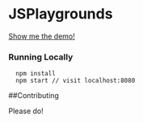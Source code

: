 # JSPlaygrounds

[Show me the demo!](https://stephengrider.github.io/JSPlaygrounds/)

### Running Locally

```
  npm install
  npm start // visit localhost:8080
```

##Contributing

Please do!

